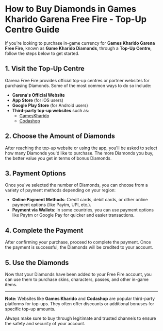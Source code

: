 # How to Buy Diamonds in Games Kharido Garena Free Fire - Top-Up Centre Guide

If you're looking to purchase in-game currency for **Games Kharido Garena Free Fire**, known as **Game Kharido Diamonds**, through a **Top-Up Centre**, follow the steps below to get started.

## 1. Visit the Top-Up Centre
Garena Free Fire provides official top-up centres or partner websites for purchasing Diamonds. Some of the most common ways to do so include:

- **Garena's Official Website**
- **App Store** (for iOS users)
- **Google Play Store** (for Android users)
- **Third-party top-up websites** such as:
  - [GamesKharido](https://www.gameskharido.com/)
  - [Codashop](https://www.codashop.com/)

## 2. Choose the Amount of Diamonds
After reaching the top-up website or using the app, you'll be asked to select how many Diamonds you'd like to purchase. The more Diamonds you buy, the better value you get in terms of bonus Diamonds.

## 3. Payment Options
Once you've selected the number of Diamonds, you can choose from a variety of payment methods depending on your region:

- **Online Payment Methods**: Credit cards, debit cards, or other online payment options (like Paytm, UPI, etc.).
- **Payment via Wallets**: In some countries, you can use payment options like Paytm or Google Pay for quicker and easier transactions.

## 4. Complete the Payment
After confirming your purchase, proceed to complete the payment. Once the payment is successful, the Diamonds will be credited to your account.

## 5. Use the Diamonds
Now that your Diamonds have been added to your Free Fire account, you can use them to purchase skins, characters, passes, and other in-game items.

---

**Note:** Websites like **Games Kharido** and **Codashop** are popular third-party platforms for top-ups. They often offer discounts or additional bonuses for specific top-up amounts.

Always make sure to buy through legitimate and trusted channels to ensure the safety and security of your account.
